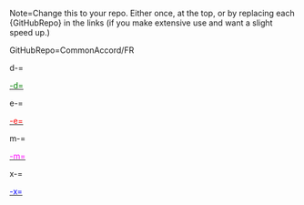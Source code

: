 Note=Change this to your repo.  Either once, at the top, or by replacing each {GitHubRepo} in the links (if you make extensive use and want a slight speed up.)

GitHubRepo=CommonAccord/FR

d-=<a href="https://github.com/{GitHubRepo}/blob/master/Doc/{PageName}"><font color="green">

-d=</font></a>

e-=<a href="https://github.com/{GitHubRepo}/blob/master/Doc/{PageName}"><font color="red">

-e=</font></a>

m-=<a href="https://github.com/{GitHubRepo}/blob/master/Doc/{PageName}"><font color="magenta">

-m=</font></a>
  
x-=<a href="https://github.com/{GitHubRepo}/blob/master/Doc/{PageName}"><font color="blue">

-x=</font></a>
